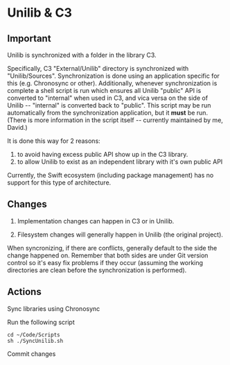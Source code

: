 Unilib & C3
==============

Important
-----------

Unilib is synchronized with a folder in the library C3.

Specifically, C3 "External/Unilib" directory is synchronized with "Unilib/Sources". Synchronization is done using an application specific for this (e.g. Chronosync or other). Additionally, whenever synchronization is complete a shell script is run which ensures all Unilib "public" API is converted to "internal" when used in C3, and vica versa on the side of Unilib -- "internal" is converted back to "public". This script may be run automatically from the synchronization application, but it **must** be run. (There is more information in the script itself -- currently maintained by me, David.)

It is done this way for 2 reasons:
1. to avoid having excess public API show up in the C3 library.
2. to allow Unilib to exist as an independent library with it's own public API

Currently, the Swift ecosystem (including package management) has no support for this type of architecture.


Changes
----------

1. Implementation changes can happen in C3 or in Unilib.

2. Filesystem changes will generally happen in Unilib (the original project).

When syncronizing, if there are conflicts, generally default to the side the change happened on. Remember that both sides are under Git version control so it's easy fix problems if they occur (assuming the working directories are clean before the synchronization is performed). 

Actions
-------

Sync libraries using Chronosync 

Run the following script
```
cd ~/Code/Scripts
sh ./SyncUnilib.sh
```
Commit changes
